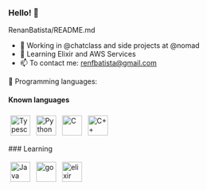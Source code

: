 ### Hello! 👋

<!--
**RenanBatista/RenanBatista** is a ✨ _special_ ✨ repository because its `README.md` (this file) appears on your GitHub profile.

Here are some ideas to get you started:
-->
 RenanBatista/README.md

- :construction_worker: Working in @chatclass and side projects at @nomad
- 🌱 Learning Elixir and AWS Services
- 📫 To contact me: renfbatista@gmail.com

🧰 Programming languages:

#### Known languages
<p>
<img src="https://upload.wikimedia.org/wikipedia/commons/thumb/4/4c/Typescript_logo_2020.svg/1200px-Typescript_logo_2020.svg.png" alt="Typescript" height="40" style="vertical-align:top; margin:4px">
<img src="https://renanbatista.dev/static/media/python-original.97a72db0.svg" alt="Python" height="40" style="vertical-align:top; margin:4px">
<img src="https://renanbatista.dev/static/media/c-original.ac1d78d7.svg" alt="C" height="40" style="vertical-align:top; margin:4px">
<img src="https://renanbatista.dev/static/media/cplusplus-original.d0813025.svg" alt="C++" height="40" style="vertical-align:top; margin:4px">
</p> 
### Learning
<p>
<img src="https://seeklogo.com/images/J/java-logo-7F8B35BAB3-seeklogo.com.png" alt="Java" height="40" style="vertical-align:top; margin:4px">
<img src="https://blog.golang.org/lib/godoc/images/go-logo-blue.svg" alt="go" height="40" style="vertical-align:top; margin:4px">
<img src="https://elixir-lang.org/images/logo/logo.png" alt="elixir" height="40" style="vertical-align:top; margin:4px">
</p>
<!--
![Top Langs](https://github-readme-stats.vercel.app/api/top-langs/?username=RenanBatista&theme=buefy)

